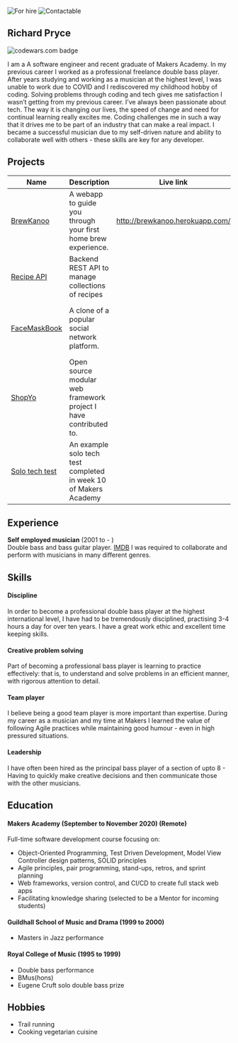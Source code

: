![For hire](https://img.shields.io/badge/Available_for_hire-Yes-brightgreen)
![Contactable](https://img.shields.io/badge/Contactable-For_sure-9cf)
## Richard Pryce
![codewars.com badge](https://www.codewars.com/users/prycey77/badges/small)

I am a A software engineer and recent graduate of Makers Academy. In my previous career I worked as a professional freelance double bass player. After years studying and working as a musician at the highest level, I was unable to work due to COVID and I rediscovered my childhood hobby of coding. Solving problems through coding and tech gives me satisfaction I wasn’t getting from my previous career.
I’ve always been passionate about tech. The way it is changing our lives, the speed of change and need for continual learning really excites me. Coding challenges me in such a way that it drives me to be part of an industry that can make a real impact. I became a successful musician due to my self-driven nature and ability to collaborate well with others - these skills are key for any developer.




## Projects

| Name       | Description   | Live link  | Tech/tools  |
| -----     | ------     |-----      |---------     |
| [BrewKanoo](https://github.com/cfujiname/brewkanoo) | A webapp to guide you through your first home brew experience. | http://brewkanoo.herokuapp.com/ | React, JavaScript, Jest, |
| [Recipe API](https://github.com/prycey77/recipe-app-api) | Backend REST API to manage collections of recipes | | Python, Django, Docker / Pytest|
| [FaceMaskBook](https://github.com/prycey77/FacemaskBook) | A clone of a popular social network platform. |  | Rails, Ruby, Rspec, Capybara, Circle CI, Heroku|
| [ShopYo](https://github.com/Abdur-rahmaanJ/shopyo) | Open source modular web framework project I have contributed to. | | Python / Flask|
| [Solo tech test](https://github.com/prycey77/Bank-techtest) | An example solo tech test completed in week 10 of Makers Academy | | Ruby / Rspec|





## Experience

**Self employed musician** (2001 to - )  
Double bass and bass guitar player.
[IMDB](https://www.imdb.com/name/nm8874503/)
I was required to collaborate and perform with musicians in many different genres.  


## Skills

#### Discipline

In order to become a professional double bass player at the highest international level, I have had to be tremendously disciplined, practising 3-4 hours a day for over ten years. I have a great work ethic and excellent time keeping skills.

#### Creative problem solving

Part of becoming a professional bass player is learning to practice effectively: that is, to understand and solve problems in an efficient manner, with rigorous attention to detail.

#### Team player

I believe being a good team player is more important than expertise. During my career as a musician and my time at Makers I learned the value of following Agile practices while maintaining good humour - even in high pressured situations.

#### Leadership

I have often been hired as the principal bass player of a section of upto 8 - Having to quickly make creative decisions and then communicate those with the other musicians. 

## Education

#### Makers Academy (September to November 2020) (Remote)

Full-time software development course focusing on:	
- Object-Oriented Programming, Test Driven Development, Model View Controller design patterns, SOLID principles
- Agile principles, pair programming, stand-ups, retros, and sprint planning
- Web frameworks, version control, and CI/CD to create full stack web apps
- Facilitating knowledge sharing (selected to be a Mentor for incoming students)

#### Guildhall School of Music and Drama (1999 to 2000)

  - Masters in Jazz performance

#### Royal College of Music (1995 to 1999)

- Double bass performance
- BMus(hons)
- Eugene Cruft solo double bass prize




## Hobbies

- Trail running
- Cooking vegetarian cuisine
